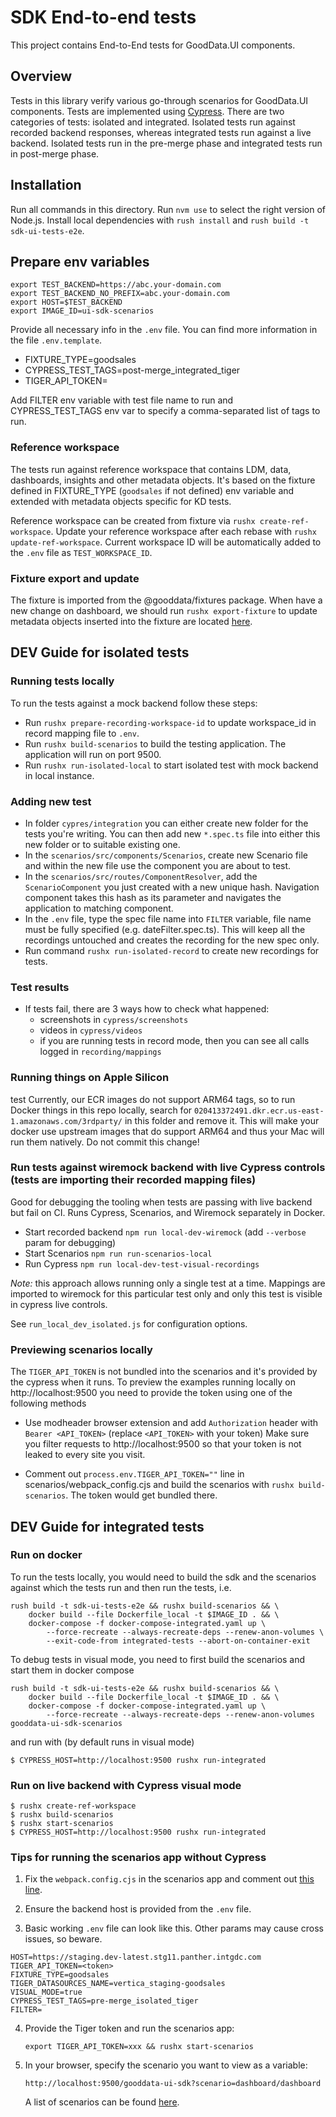# SDK End-to-end tests

This project contains End-to-End tests for GoodData.UI components.

## Overview

Tests in this library verify various go-through scenarios for GoodData.UI components. Tests are implemented using [Cypress](https://www.cypress.io/).
There are two categories of tests: isolated and integrated. Isolated tests run against recorded backend responses, whereas integrated tests
run against a live backend. Isolated tests run in the pre-merge phase and integrated tests run in post-merge phase.

## Installation

Run all commands in this directory. Run `nvm use` to select the right version of Node.js. Install local dependencies with `rush install` and `rush build -t sdk-ui-tests-e2e`.

## Prepare env variables

```
export TEST_BACKEND=https://abc.your-domain.com
export TEST_BACKEND_NO_PREFIX=abc.your-domain.com
export HOST=$TEST_BACKEND
export IMAGE_ID=ui-sdk-scenarios

```

Provide all necessary info in the `.env` file. You can find more information in the file `.env.template`.

-   FIXTURE_TYPE=goodsales
-   CYPRESS_TEST_TAGS=post-merge_integrated_tiger
-   TIGER_API_TOKEN=

Add FILTER env variable with test file name to run and CYPRESS_TEST_TAGS env var to specify a comma-separated list of tags to run.

### Reference workspace

The tests run against reference workspace that contains LDM, data, dashboards, insights and other metadata objects.
It's based on the fixture defined in FIXTURE_TYPE (`goodsales` if not defined) env variable and extended with metadata objects specific for KD tests.

Reference workspace can be created from fixture via `rushx create-ref-workspace`.
Update your reference workspace after each rebase with `rushx update-ref-workspace`.
Current workspace ID will be automatically added to the `.env` file as `TEST_WORKSPACE_ID`.

### Fixture export and update

The fixture is imported from the @gooddata/fixtures package.
When have a new change on dashboard, we should run `rushx export-fixture` to update metadata objects inserted into the fixture are located [here](./reference_workspace/fixtures).

## DEV Guide for isolated tests

### Running tests locally

To run the tests against a mock backend follow these steps:

-   Run `rushx prepare-recording-workspace-id` to update workspace_id in record mapping file to `.env`.
-   Run `rushx build-scenarios` to build the testing application. The application will run on port 9500.
-   Run `rushx run-isolated-local` to start isolated test with mock backend in local instance.

### Adding new test

-   In folder `cypres/integration` you can either create new folder for the tests you're writing. You can then add new `*.spec.ts` file into either this new folder or to suitable existing one.
-   In the `scenarios/src/components/Scenarios`, create new Scenario file and within the new file use the component you are about to test.
-   In the `scenarios/src/routes/ComponentResolver`, add the `ScenarioComponent` you just created with a new unique hash. Navigation component takes this hash as its parameter and navigates the application to matching component.
-   In the `.env` file, type the spec file name into `FILTER` variable, file name must be fully specified (e.g. dateFilter.spec.ts). This will keep all the recordings untouched and creates the recording for the new spec only.
-   Run command `rushx run-isolated-record` to create new recordings for tests.

### Test results

-   If tests fail, there are 3 ways how to check what happened:
    -   screenshots in `cypress/screenshots`
    -   videos in `cypress/videos`
    -   if you are running tests in record mode, then you can see all calls logged in `recording/mappings`

### Running things on Apple Silicon

test
Currently, our ECR images do not support ARM64 tags, so to run Docker things in this repo locally, search for
`020413372491.dkr.ecr.us-east-1.amazonaws.com/3rdparty/` in this folder and remove it.
This will make your docker use upstream images that do support ARM64 and thus your Mac will run them natively.
Do not commit this change!

### Run tests against wiremock backend with live Cypress controls (tests are importing their recorded mapping files)

Good for debugging the tooling when tests are passing with live backend but fail on CI.
Runs Cypress, Scenarios, and Wiremock separately in Docker.

-   Start recorded backend `npm run local-dev-wiremock` (add `--verbose` param for debugging)
-   Start Scenarios `npm run run-scenarios-local`
-   Run Cypress `npm run local-dev-test-visual-recordings`

_Note:_ this approach allows running only a single test at a time.
Mappings are imported to wiremock for this particular test only and only this test is visible in cypress live controls.

See `run_local_dev_isolated.js` for configuration options.

### Previewing scenarios locally

The `TIGER_API_TOKEN` is not bundled into the scenarios and it's provided by the cypress when it runs.
To preview the examples running locally on http://localhost:9500 you need to provide the token using one of the following methods

-   Use modheader browser extension and add `Authorization` header with `Bearer <API_TOKEN>` (replace `<API_TOKEN>` with your token)
    Make sure you filter requests to http://localhost:9500 so that your token is not leaked to every site you visit.

-   Comment out `process.env.TIGER_API_TOKEN=""` line in scenarios/webpack_config.cjs and build the
    scenarios with `rushx build-scenarios`. The token would get bundled there.

## DEV Guide for integrated tests

### Run on docker

To run the tests locally, you would need to build the sdk and the scenarios against which the tests run and then run the tests, i.e.

```
rush build -t sdk-ui-tests-e2e && rushx build-scenarios && \
    docker build --file Dockerfile_local -t $IMAGE_ID . && \
    docker-compose -f docker-compose-integrated.yaml up \
        --force-recreate --always-recreate-deps --renew-anon-volumes \
        --exit-code-from integrated-tests --abort-on-container-exit
```

To debug tests in visual mode, you need to first build the scenarios and start them in docker compose

```
rush build -t sdk-ui-tests-e2e && rushx build-scenarios && \
    docker build --file Dockerfile_local -t $IMAGE_ID . && \
    docker-compose -f docker-compose-integrated.yaml up \
        --force-recreate --always-recreate-deps --renew-anon-volumes gooddata-ui-sdk-scenarios
```

and run with (by default runs in visual mode)

```
$ CYPRESS_HOST=http://localhost:9500 rushx run-integrated
```

### Run on live backend with Cypress visual mode

```
$ rushx create-ref-workspace
$ rushx build-scenarios
$ rushx start-scenarios
$ CYPRESS_HOST=http://localhost:9500 rushx run-integrated
```

### Tips for running the scenarios app without Cypress

1. Fix the `webpack.config.cjs` in the scenarios app and comment out [this line](https://github.com/gooddata/gooddata-ui-sdk/blob/master/libs/sdk-ui-tests-e2e/scenarios/webpack.config.cjs#L19).

2. Ensure the backend host is provided from the `.env` file.

3. Basic working `.env` file can look like this. Other params may cause cross issues, so beware.

```
HOST=https://staging.dev-latest.stg11.panther.intgdc.com
TIGER_API_TOKEN=<token>
FIXTURE_TYPE=goodsales
TIGER_DATASOURCES_NAME=vertica_staging-goodsales
VISUAL_MODE=true
CYPRESS_TEST_TAGS=pre-merge_isolated_tiger
FILTER=
```

4. Provide the Tiger token and run the scenarios app:

    ```
    export TIGER_API_TOKEN=xxx && rushx start-scenarios
    ```

5. In your browser, specify the scenario you want to view as a variable:

    ```
    http://localhost:9500/gooddata-ui-sdk?scenario=dashboard/dashboard
    ```

    A list of scenarios can be found [here](https://github.com/gooddata/gooddata-ui-sdk/blob/master/libs/sdk-ui-tests-e2e/scenarios/src/routes/ComponentResolver.tsx#L294).
